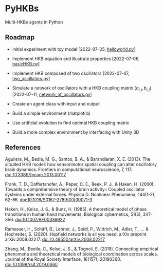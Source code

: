 
# PyHKBs

Multi-HKBs agents in Python

## Roadmap

- Initial experiment with toy model [2022-07-05, [helloworld.py](helloworld.py)]

- Implement HKB equation and illustrate properties [2022-07-06, [basicHKB.py](basicHKB.py)]

- Implement HKB composed of two oscillators [2022-07-07, [two_oscillators.py](two_oscillators.py)]

- Simulate a network of oscillators with a HKB coupling matrix ($a_{i,j}, b_{i,j}$) [2022-07-11, [network_of_oscillators.py](network_of_oscillators.py)]

- Create an agent class with input and output

- Build a simple environment (matplotlib)

- Use artificial evolution to find optimal HKB coupling matrix

- Build a more complex environment by interfacing with Unity 3D

## References

Aguilera, M., Bedia, M. G., Santos, B. A., & Barandiaran, X. E. (2013). The situated HKB model: how sensorimotor spatial coupling can alter oscillatory brain dynamics. Frontiers in computational neuroscience, 7, 117. [doi:10.3389/fncom.2013.00117](https://www.frontiersin.org/articles/10.3389/fncom.2013.00117/full)

Frank, T. D., Daffertshofer, A., Peper, C. E., Beek, P. J., & Haken, H. (2000). Towards a comprehensive theory of brain activity:: Coupled oscillator systems under external forces. Physica D: Nonlinear Phenomena, 144(1-2), 62-86. [doi:10.1016/S0167-2789(00)00071-3](https://www.sciencedirect.com/science/article/pii/S0167278900000713?via%3Dihub)

Haken, H., Kelso, J. S., & Bunz, H. (1985). A theoretical model of phase transitions in human hand movements. Biological cybernetics, 51(5), 347-356. [doi:10.1007/BF00336922](https://link.springer.com/article/10.1007/BF00336922)

Ramsauer, H., Schäfl, B., Lehner, J., Seidl, P., Widrich, M., Adler, T., ... & Hochreiter, S. (2020). Hopfield networks is all you need. arXiv preprint arXiv:2008.02217. [doi:10.48550/arXiv.2008.02217](https://arxiv.org/abs/2008.02217)

Zhang, M., Beetle, C., Kelso, J. S., & Tognoli, E. (2019). Connecting empirical phenomena and theoretical models of biological coordination across scales. Journal of the Royal Society Interface, 16(157), 20190360. [doi:10.1098/rsif.2019.0360](https://royalsocietypublishing.org/doi/full/10.1098/rsif.2019.0360)
